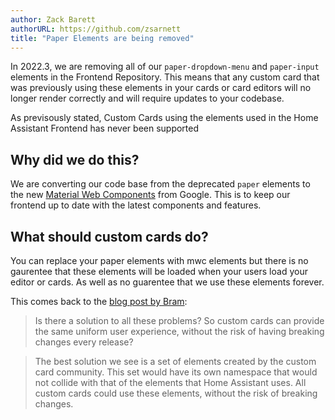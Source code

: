 ```yaml
---
author: Zack Barett
authorURL: https://github.com/zsarnett
title: "Paper Elements are being removed"
---
```


In 2022.3, we are removing all of our `paper-dropdown-menu` and `paper-input` elements in the Frontend Repository. This means that any custom card that was previously using these elements in your cards or card editors will no longer render correctly and will require updates to your codebase.

As previsously stated, Custom Cards using the elements used in the Home Assistant Frontend has never been supported

## Why did we do this?

We are converting our code base from the deprecated `paper` elements to the new [Material Web Components](https://github.com/material-components/material-components-web-components) from Google. This is to keep our frontend up to date with the latest components and features.

## What should custom cards do?
 
You can replace your paper elements with mwc elements but there is no gaurentee that these elements will be loaded when your users load your editor or cards. As well as no guarentee that we use these elements forever.

This comes back to the [blog post by Bram](https://developers.home-assistant.io/blog/2020/10/02/lazyMoreInfo):

> Is there a solution to all these problems? So custom cards can provide the same uniform user experience, without the risk of having breaking changes every release?

> The best solution we see is a set of elements created by the custom card community. This set would have its own namespace that would not collide with that of the elements that Home Assistant uses. All custom cards could use these elements, without the risk of breaking changes.

